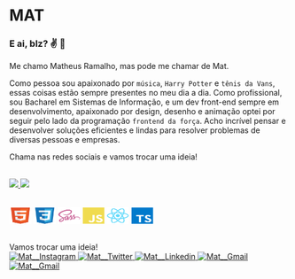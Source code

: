 <!-- MatheusRamalho/MatheusRamalho** is a ✨ _special_ ✨ repository because its `README.md` (this file) appears on your GitHub profile. -->

# MAT 

### E ai, blz? :v: :leaves:
Me chamo Matheus Ramalho, mas pode me chamar de Mat.

Como pessoa sou apaixonado por `música`, `Harry Potter` e `tênis da Vans`, essas coisas estão sempre presentes no meu dia a dia.
Como profissional, sou Bacharel em Sistemas de Informação, e um dev front-end sempre em desenvolvimento, apaixonado por design, desenho e animação optei por seguir pelo lado da programação `frontend da força`.
Acho incrível pensar e desenvolver soluções eficientes e lindas para resolver problemas de diversas pessoas e empresas.

Chama nas redes sociais e vamos trocar uma ideia!

<!-- * [![MR Badge](https://img.shields.io/badge/MR-matheusramalho-B5838D?style=flat-square&labelColor=E5989B&logo=MR&logoColor=white&link=https://matheusramalho.dev)](https://matheusramalho.dev) -->
<!-- * [![Github Badge](https://img.shields.io/badge/-Github-B5838D?style=flat-square&labelColor=E5989B&logo=Github&logoColor=white&link=https://github.com/MatheusRamalho)](https://github.com/MatheusRamalho) -->
<!-- [![Twitter Badge](https://img.shields.io/badge/-Twitter-B5838D?style=flat-square&labelColor=E5989B&logo=twitter&logoColor=white&link=https://twitter.com/theu_ramalhoo)](https://twitter.com/theu_ramalhoo)
[![Instagram Badge](https://img.shields.io/badge/-Instagram-B5838D?style=flat-square&labelColor=E5989B&logo=instagram&logoColor=white&link=https://instagram.com/theu_ramalhoo)](https://instagram.com/theu_ramalhoo) -->

 <div><br/>
    <a href="https://github.com/MatheusRamalho">
        <img height="180em" src="https://github-readme-stats.vercel.app/api?username=MatheusRamalho&show_icons=true&theme=dracula&include_all_commits=true&count_private=true">
        <img height="180em" src="https://github-readme-stats.vercel.app/api/top-langs/?username=MatheusRamalho&layout=compact&langs_count=16&theme=dracula">
    </a>
<div>
  
<div style="display: inline_block; margin: 1rem 0;"><br/>
    <img alt="Mat__HTML" width="40" height="30" align="center" src="https://raw.githubusercontent.com/devicons/devicon/master/icons/html5/html5-original.svg">
    <img alt="Mat__CSS3" width="40" height="30" align="center" src="https://raw.githubusercontent.com/devicons/devicon/master/icons/css3/css3-original.svg">
    <img alt="Mat__Sass" width="40" height="30" align="center" src="https://raw.githubusercontent.com/devicons/devicon/master/icons/sass/sass-original.svg">
    <img alt="Mat__Js" width="40" height="30" align="center" src="https://raw.githubusercontent.com/devicons/devicon/master/icons/javascript/javascript-plain.svg">
    <img alt="Mat__React" width="40" height="30" align="center" src="https://raw.githubusercontent.com/devicons/devicon/master/icons/react/react-original.svg">
    <img alt="Mat__Ts" width="40" height="30" align="center" src="https://raw.githubusercontent.com/devicons/devicon/master/icons/typescript/typescript-plain.svg">
</div>

<div style="margin: 1rem 0;"><br/>
    Vamos trocar uma ideia! <br/>
    <a href="https://instagram.com/theu_ramalhoo" target="_blank" rel="noopener">
        <img src="https://img.shields.io/badge/-Instagram-%23E4405F?style=for-the-badge&logo=instagram&logoColor=white" alt="Mat__Instagram">
    </a>
    <a href="https://twitter.com/theu_ramalhoo" target="_blank" rel="noopener">
        <img src="https://img.shields.io/badge/-Twitter-%230077B5?style=for-the-badge&logo=twitter&logoColor=white" alt="Mat__Twitter">
    </a>
    <a href="https://www.linkedin.com/in/theuramalhoo" target="_blank" rel="noopener">
        <img src="https://img.shields.io/badge/-LinkedIn-%230077B5?style=for-the-badge&logo=linkedin&logoColor=white" alt="Mat__Linkedin">
    </a>
    <a href="mailto:theuramalho@gmail.com" target="_blank" rel="noopener">
        <img src="https://img.shields.io/badge/-Gmail-%23333?style=for-the-badge&logo=gmail&logoColor=white" alt="Mat__Gmail">
    </a>
    <a href="https://matheusramalho.dev" target="_blank">
        <img src="https://img.shields.io/badge/-matheusramalho.dev-%B5838D?style=for-the-badge&logo=gmail&logoColor=white" alt="Mat__Gmail">
    </a>
</div>

<!-- <div>
    ![Snake animation](https://github.com/rafaballerini/MatheusRamalho/blob/output/github-contribution-grid-snake.svg)
</div> -->